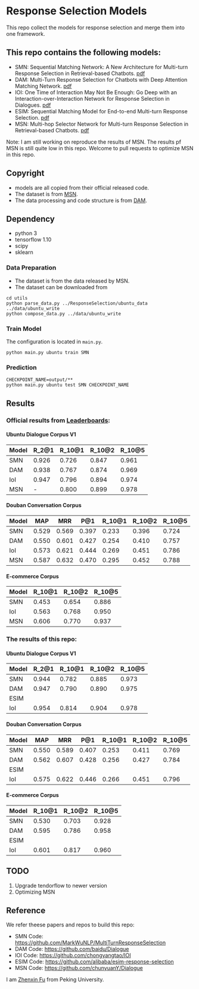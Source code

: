 # Response Selection Models
This repo collect the models for response selection and merge them into one framework.

## This repo contains the following models:
- SMN: Sequential Matching Network: A New Architecture for Multi-turn Response Selection in Retrieval-based Chatbots. [pdf](https://arxiv.org/abs/1612.01627)
- DAM:  Multi-Turn Response Selection for Chatbots with Deep Attention Matching Network. [pdf](https://www.aclweb.org/anthology/P18-1103/)
- IOI: One Time of Interaction May Not Be Enough: Go Deep with an Interaction-over-Interaction Network for Response Selection in Dialogues. [pdf](https://www.aclweb.org/anthology/P19-1001/)
- ESIM: Sequential Matching Model for End-to-end Multi-turn Response Selection. [pdf](https://arxiv.org/abs/1901.02609)
- MSN: Multi-hop Selector Network for Multi-turn Response Selection in Retrieval-based Chatbots. [pdf](https://www.aclweb.org/anthology/D19-1011/)

Note: I am still working on reproduce the results of MSN. The results pf MSN is still quite low in this repo. Welcome to pull requests to optimize MSN in this repo.

## Copyright
- models are all copied from their official released code.
- The dataset is from [MSN](https://github.com/chunyuanY/Dialogue). 
- The data processing and code structure is from [DAM](https://github.com/baidu/Dialogue).

## Dependency
- python 3
- tensorflow 1.10
- scipy
- sklearn

### Data Preparation
- The dataset is from the data released by MSN.
- The dataset can be downloaded from 
```
cd utils
python parse_data.py ../ResponseSelection/ubuntu_data ../data/ubuntu_write
python compose_data.py ../data/ubuntu_write
```
### Train Model
The configuration is located in `main.py`.
```
python main.py ubuntu train SMN
```
### Prediction
```
CHECKPOINT_NAME=output/**
python main.py ubuntu test SMN CHECKPOINT_NAME
```

## Results
### Official results from [Leaderboards](https://github.com/JasonForJoy/Leaderboards-for-Multi-Turn-Response-Selection/blob/master/README.md):
#### Ubuntu Dialogue Corpus V1
| Model |  R_2@1  |  R_10@1  |  R_10@2  |  R_10@5  | 
| ----- | ------- | -------- | -------- | -------- | 
| SMN   |  0.926  |  0.726   |  0.847   |  0.961   | 
| DAM   |  0.938  |  0.767   |  0.874   |  0.969   | 
| IoI   |  0.947  |  0.796   |  0.894   |  0.974   | 
| MSN   | -       |  0.800   |  0.899   |  0.978   | 
#### Douban Conversation Corpus
| Model |  MAP  |  MRR  |  P@1  |  R_10@1  |  R_10@2  |  R_10@5  | 
| ----- | ----- | ----- | ----- | -------- | -------- | -------- | 
| SMN   | 0.529 | 0.569 | 0.397 |  0.233   |  0.396   |  0.724   | 
| DAM   | 0.550 | 0.601 | 0.427 |  0.254   |  0.410   |  0.757   | 
| IoI   | 0.573 | 0.621 | 0.444 |  0.269   |  0.451   |  0.786   | 
| MSN   | 0.587 | 0.632 | 0.470 |  0.295   |  0.452   |  0.788   | 
#### E-commerce Corpus
| Model |  R_10@1  |  R_10@2  |  R_10@5  | 
| ----- | -------- | -------- | -------- | 
| SMN   |  0.453   |  0.654   |  0.886   | 
| IoI   |  0.563   |  0.768   |  0.950   | 
| MSN   |  0.606   |  0.770   |  0.937   | 

### The results of this repo:
#### Ubuntu Dialogue Corpus V1
| Model |  R_2@1  |  R_10@1  |  R_10@2  |  R_10@5  | 
| ----- | ------- | -------- | -------- | -------- | 
| SMN   |  0.944  |  0.782   |  0.885   |   0.973  | 
| DAM   |  0.947  |  0.790   |  0.890   |   0.975  | 
| ESIM  |         |          |          |          | 
| IoI   |  0.954  |  0.814   |  0.904   |   0.978  | 
#### Douban Conversation Corpus
| Model |  MAP  |  MRR  |  P@1  |  R_10@1  |  R_10@2  |  R_10@5  | 
| ----- | ----- | ----- | ----- | -------- | -------- | -------- | 
| SMN   | 0.550 | 0.589 | 0.407 |  0.253   |  0.411   |  0.769   | 
| DAM   | 0.562 | 0.607 | 0.428 |  0.256   |  0.427   |  0.784   | 
| ESIM  |       |       |       |          |          |          | 
| IoI   | 0.575 | 0.622 | 0.446 |  0.266   |  0.451   |  0.796   | 
#### E-commerce Corpus
| Model |  R_10@1  |  R_10@2  |  R_10@5  | 
| ----- | -------- | -------- | -------- | 
| SMN   |  0.530   |  0.703   |  0.928   | 
| DAM   |  0.595   |  0.786   |  0.958   | 
| ESIM  |          |          |          | 
| IoI   |  0.601   |  0.817   |  0.960   | 




## TODO
1. Upgrade tendorflow to newer version
2. Optimizing MSN

## Reference
We refer theese papers and repos to build this repo:
- SMN Code: https://github.com/MarkWuNLP/MultiTurnResponseSelection
- DAM Code: https://github.com/baidu/Dialogue
- IOI Code: https://github.com/chongyangtao/IOI
- ESIM Code: https://github.com/alibaba/esim-response-selection
- MSN Code: https://github.com/chunyuanY/Dialogue

I am [Zhenxin Fu](https:zhenxinfu.com) from Peking University.